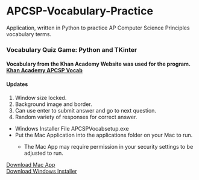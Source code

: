 # APCSP-Vocabulary-Practice
Application, written in Python to practice AP Computer Science Principles vocabulary terms. 

<h3>
Vocabulary Quiz Game: Python and TKinter
</h3>
<h4>
Vocabulary from the Khan Academy Website was used for the program. 
<a target="_blank" rel="noopener noreferrer" href="https://www.khanacademy.org/computing/ap-computer-science-principles/ap-csp-exam-preparation/prepare-for-the-2019-ap-cs-p-exam/a/vocabulary-review">Khan Academy APCSP Vocab</a>
</h4>
<h4>
  Updates
</h4>
<ol>
  <li>Window size locked.</li>
  <li>Background image and border.</li>
  <li>Can use enter to submit answer and go to next question.</li>
  <li>Random variety of responses for correct answer.</li>
</ol>
<ul>
  <li>Windows Installer File APCSPVocabsetup.exe </li>
  <li>Put the Mac Application into the applications folder on your Mac to run. </li>
  <ul>
    <li>The Mac App may require permission in your security settings to be adjusted to run.</li>
  </ul>
</ul>
<a target="_blank" rel="noopener noreferrer" href="https://drive.google.com/file/d/1w1rIEYvduMdE3SNKsyBV06bXbnCFCLki/view?usp=sharing">Download Mac App</a>
<br>
<a target="_blank" rel="noopener noreferrer" href="https://github.com/groeneveldwoodstock/APCSP-Vocabulary-Practice/raw/main/APCSP_Vocab_Setup.exe">Download Windows Installer</a>
  </body>
